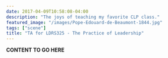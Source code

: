 ```yaml
---
date: 2017-04-09T10:58:08-04:00
description: "The joys of teaching my favorite CLP class."
featured_image: "/images/Pope-Edouard-de-Beaumont-1844.jpg"
tags: ["scene"]
title: "TA for LDRS325 - The Practice of Leadership"
---
```


**CONTENT TO GO HERE**